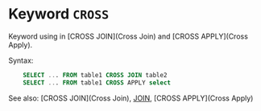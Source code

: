 # Keyword `CROSS`

Keyword using in [CROSS JOIN](Cross Join) and [CROSS APPLY](Cross Apply).

Syntax:
```sql
    SELECT ... FROM table1 CROSS JOIN table2
    SELECT ... FROM table1 CROSS APPLY select
```

See also: [CROSS JOIN](Cross Join), [JOIN](Join), [CROSS APPLY](Cross Apply)